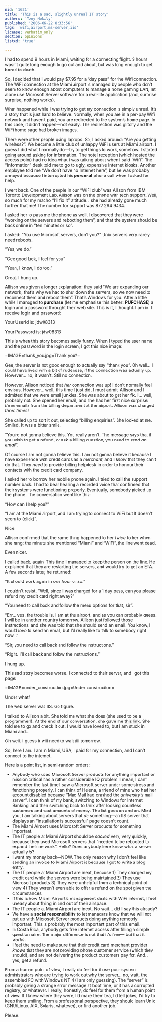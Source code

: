 ```yaml
---
nid: '1621'
title: 'This is a sad, slightly unreal IT story'
authors: 'Tony Mobily'
published: '2006-06-22 8:33:56'
tags: 'wifi,airport,ms-server,iis'
license: verbatim_only
section: opinions
listed: 'true'

---
```

I had to spend 9 hours in Miami, waiting for a connecting flight. 9 hours wasn’t quite long enough to go out and about, but was long enough to get bored to death.

So, I decided that I would pay $7.95 for a “day pass” for the Wifi connection. The WiFi connection at the Miami airport is managed by people who don’t seem to know enough about computers to manage a home gaming LAN, let alone use Microsoft Server software for a real-life application (and, surprise surprise, nothing works).

What happened while I was trying to get my connection is simply unreal. It’s a story that is just hard to believe. Normally, when you are in a per-pay Wifi network and haven’t paid, you are redirected to the system’s home page. In this case, it didn’t happen—not easily. The redirection was glitchy and the WiFi home page had broken images.

There were other people using laptops. So, I asked around: “Are you getting wireless?”. We became a little club of unhappy WiFi users at Miami airport. I guess I did what I normally do—try to get things to work, somehow. I started going around asking for information. The hotel reception (which hosted the access point) had no idea what I was talking about when I said “Wifi”. The “Information” desk told me to go to ugly, expensive Internet kiosks. Another employee told me “We don’t have no Internet here”, but he was probably annoyed because I interrupted his **personal** phone call when I asked for help.

I went back. One of the people in our “WiFi club” was Allison from IBM Toronto Development Lab. Allison was on the phone with tech support. Well, so much for my macho “I’ll fix it” attitude... she had already gone much further that me! The number for support was 877 294 9434.

I asked her to pass me the phone as well. I discovered that they were “working on the servers and rebooting them”, and that the system should be back online in “ten minutes or so”.

I asked: "You use Microsoft servers, don’t you?" Unix servers very rarely need reboots.

“Yes, we do.”

“Gee good luck, I feel for you”

“Yeah, I know, I do too.”

Great. I hung up.

Allison was given a longer explanation: they said “We are expanding our network, that’s why we had to shut down the servers, so we now need to reconnect them and reboot them”. That’s Windows for you. After a little while I managed to **purchase** (let me emphasise this better: **PURCHASE**) a login and a password throught their web site. This is it, I thought. I am in. I receive login and password:

Your UserId is: jdw08313

Your Password is: jdw08313

This is when this story becomes sadly funny. When I typed the user name and the password in the login screen, I got this nice image:


=IMAGE=thank_you.jpg=Thank you?=

Gee, the server is not good enough to actually say “thank you”. Oh well... I could have lived with a bit of rudeness, if the connection was actually up. However... no, it wasn’t. Still no connection.

However, Allison noticed that _her_ connection was up! I don’t normally feel envious. However... well, this time I just did, I must admit. Allison and I admitted that we were email junkies. She was about to get her fix. I... well, probably not. She opened her email, and she had her first nice surprise: _three_ emails from the billing department at the airport. Allison was charged _three times_!

She called up to sort it out, selecting “billing enquiries”. She looked at me. Smiled. It was a bitter smile.

“You’re not gonna believe this. You really aren’t. The message says that if you wish to get a refund, or ask a billing question, you need to _send an email_”.

Of course I am not gonna believe this. I am not gonna believe it because I have experience with credit cards as a _merchant_, and I _know_ that they can’t do that. They _need_ to provide billing helpdesk in order to honour their contacts with the credit card company.

I asked her to borrow her mobile phone again. I tried to call the support number back. I had to bear hearing a recorded voice that confirmed that their systems were functioning properly. Eventually, somebody picked up the phone. The conversation went like this:

“How can I help you?”

“I am at the Miami airport, and I am trying to connect to WiFi but It doesn’t seem to (click)”.

Nice.

Allison confirmed that the same thing happened to her _twice_ to her when she rang: the minute she mentioned “Miami” and “WiFi”, the line went dead.

Even nicer.

I called back, again. This time I managed to keep the person on the line. He explained that they are restarting the servers, and would try to get an ETA. A few seconds later, he returned:

“It should work again in _one hour_ or so.”

I couldn’t resist. “Well, since I was charged for a 1 day pass, can you please refund my credit card right away?”

“You need to call back and follow the menu options for that, sir”.

“Err... yes, the trouble is, I am at the airport, and as you can probably guess, I will be in another country tomorrow. Allison just followed those instructions, and she was told that she should send an email. You know, I would _love_ to send an email, but I’d really like to talk to somebody right now...”

“Sir, you need to call back and follow the instructions.”

“Right. I’ll call back and follow the instructions.”

I hung up.

This sad story becomes worse. I connected to their server, and I got this page:


=IMAGE=under_construction.jpg=Under construction=

Under what?

The web server was IIS. Go figure.

I talked to Allison a bit. She told me what she does (she used to be a programmer!). At the end of our conversation, she gave me [this link](http://www.angustheitchap.com). She told me to go and check it out. I would have loved to, but I am stuck in Miami and...

Oh well. I guess it will need to wait till tomorrow.

So, here I am. I am in Miami, USA, I paid for my connection, and I can’t connect to the internet.

Here is a point list, in semi-random orders:


* Anybody who uses Microsoft Server products for anything important or mission critical has a rather considerable IQ problem. I mean, I can’t remember the last time I saw a Microsoft server under some stress and functioning properly. I can think of Helena, a friend of mine who had her account disabled because “Mac Mail had crashed the _university’s_ mail server”. I can think of my bank, switching to Windows for Internet Banking, and then switching back to Unix after loosing countless customers and vast amounts of money. The list goes on and on. Mind you, I am talking about servers that _do_ something—an IIS server that displays an “installation is successful” page doesn’t count.
* The Miami Airport uses Microsoft Server products for something important.
* The IT people at Miami Airport should be _sacked_ very, very quickly, because they used Microsoft servers that “needed to be rebooted to expand their network”. Hello? Does anybody here know what a server actually _is_?
* I want my money back—NOW. The only reason why I don’t feel like sending an invoice to Miami Airport is because I got to write a blog entry.
* The IT people at Miami Airport are inept, because 1) They charged my credit card while the servers were being maintained 2) They use Microsoft products 3) They were unhelpful from a technical point of view 4) They weren’t even able to offer a refund on the spot given the circumstances
* If this is how Miami Airport’s management deals with WiFi internet, I feel uneasy about flying in and out of their airspace.
* The IT people at Miami Airport are inept. No wait... did I say this already?
* We have a **social responsibility** to let managers know that we will not put up with Microsoft Server products doing anything remotely important. This is probably the most important part of this email.
* In Costa Rica, anybody gets free internet access after filling a simple questionnaire. The major difference is not that it’s free— but that it _works_.
* I feel the need to make sure that their credit card merchant provider _knows_ that they are not providing phone customer service (which they should), and are not delivering the product customers pay for. And... yes, get a refund.

From a human point of view, I really do feel for those poor system administrators who are trying to work out why the server... no, wait, the assembled PC with Windows NT 4 (I am only guessing). The “server” is probably giving a strange error message at boot time, or it has a corrupted registry, or whatever. I really, honestly, do feel for them from a human point of view. If I knew where they were, I’d make them tea, I’d tell jokes, I’d try to keep them smiling. From a professional perspective, they should learn Unix (GNU/Linux, AIX, Solaris, whatever), or find another job.

Please.

